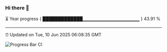 ### Hi there 👋

⏳ Year progress { █████████████▁▁▁▁▁▁▁▁▁▁▁▁▁▁▁▁▁ } 43.91 %

---

⏰ Updated on Tue, 10 Jun 2025 06:08:35 GMT

![Progress Bar CI](https://github.com/liununu/liununu/workflows/Progress%20Bar%20CI/badge.svg)
